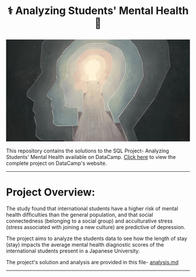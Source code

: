 # <p align="center" style="margin-top: 0px;"> ⚕️ Analyzing Students' Mental Health 🧠

![mental image](mental.png)

This repository contains the solutions to the SQL Project- Analyzing Students' Mental Health available on DataCamp. [Click here]("https://projects.datacamp.com/projects/1906") to view the complete project on DataCamp's website. 

---
# Project Overview:
The study found that international students have a higher risk of mental health difficulties than the general population, and that social connectedness (belonging to a social group) and acculturative stress (stress associated with joining a new culture) are predictive of depression.

The project aims to analyze the students data to see how the length of stay (stay) impacts the average mental health diagnostic scores of the international students present in a Japanese University. 

The project's solution and analysis are provided in this file- [analysis.md](Analysis.md)

--- 